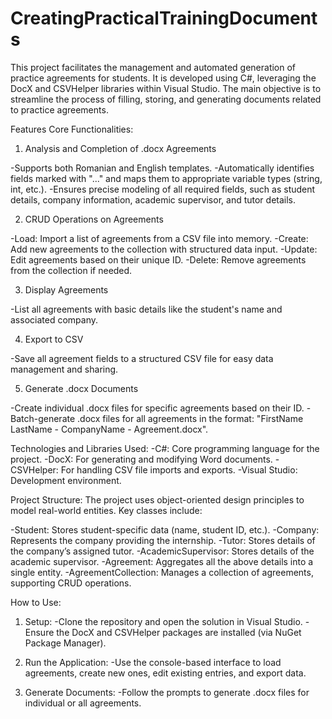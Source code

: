 # CreatingPracticalTrainingDocuments

This project facilitates the management and automated generation of practice agreements for students. It is developed using C#, leveraging the DocX and CSVHelper libraries within Visual Studio. The main objective is to streamline the process of filling, storing, and generating documents related to practice agreements.

Features
Core Functionalities:
1. Analysis and Completion of .docx Agreements

-Supports both Romanian and English templates.
-Automatically identifies fields marked with "..." and maps them to appropriate variable types (string, int, etc.).
-Ensures precise modeling of all required fields, such as student details, company information, academic supervisor, and tutor details.

2. CRUD Operations on Agreements

-Load: Import a list of agreements from a CSV file into memory.
-Create: Add new agreements to the collection with structured data input.
-Update: Edit agreements based on their unique ID.
-Delete: Remove agreements from the collection if needed.

3. Display Agreements

-List all agreements with basic details like the student's name and associated company.

4. Export to CSV

-Save all agreement fields to a structured CSV file for easy data management and sharing.

5. Generate .docx Documents

-Create individual .docx files for specific agreements based on their ID.
-Batch-generate .docx files for all agreements in the format:
"FirstName LastName - CompanyName - Agreement.docx".

Technologies and Libraries Used:
-C#: Core programming language for the project.
-DocX: For generating and modifying Word documents.
-CSVHelper: For handling CSV file imports and exports.
-Visual Studio: Development environment.


Project Structure:
The project uses object-oriented design principles to model real-world entities. Key classes include:

-Student: Stores student-specific data (name, student ID, etc.).
-Company: Represents the company providing the internship.
-Tutor: Stores details of the company’s assigned tutor.
-AcademicSupervisor: Stores details of the academic supervisor.
-Agreement: Aggregates all the above details into a single entity.
-AgreementCollection: Manages a collection of agreements, supporting CRUD operations.

How to Use:
1. Setup:
-Clone the repository and open the solution in Visual Studio.
-Ensure the DocX and CSVHelper packages are installed (via NuGet Package Manager).

2. Run the Application:
-Use the console-based interface to load agreements, create new ones, edit existing entries, and export data.

3. Generate Documents:
-Follow the prompts to generate .docx files for individual or all agreements.
